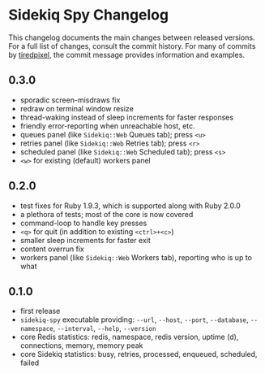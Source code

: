 # Sidekiq Spy Changelog

This changelog documents the main changes between released versions.
For a full list of changes, consult the commit history.
For many of commits by [tiredpixel](http://www.tiredpixel.com), the commit
message provides information and examples.


## 0.3.0

- sporadic screen-misdraws fix
- redraw on terminal window resize
- thread-waking instead of sleep increments for faster responses
- friendly error-reporting when unreachable host, etc.
- queues panel (like `Sidekiq::Web` Queues tab); press `<u>`
- retries panel (like `Sidekiq::Web` Retries tab); press `<r>`
- scheduled panel (like `Sidekiq::Web` Scheduled tab); press `<s>`
- `<w>` for existing (default) workers panel


## 0.2.0

- test fixes for Ruby 1.9.3, which is supported along with Ruby 2.0.0
- a plethora of tests; most of the core is now covered
- command-loop to handle key presses
- `<q>` for quit (in addition to existing `<ctrl>+<c>`)
- smaller sleep increments for faster exit
- content overrun fix
- workers panel (like `Sidekiq::Web` Workers tab), reporting who is up to what


## 0.1.0

- first release
- `sidekiq-spy` executable providing: `--url`, `--host`, `--port`, `--database`,
  `--namespace`, `--interval`, `--help`, `--version`
- core Redis statistics: redis, namespace, redis version, uptime (d),
  connections, memory, memory peak
- core Sidekiq statistics: busy, retries, processed, enqueued, scheduled, failed
